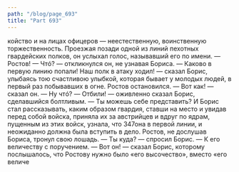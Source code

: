 ```yaml
---
path: "/blog/page_693"
title: "Part 693"
---
```


койство и на лицах офицеров — неестественную, воинственную торжественность.
Проезжая позади одной из линий пехотных гвардейских полков, он услыхал голос, называвший его по имени.
— Ростов!
— Чтó? — откликнулся он, не узнавая Бориса.
— Каково в первую линию попали! Наш полк в атаку ходил! — сказал Борис, улыбаясь тою счастливою улыбкой, которая бывает у молодых людей, в первый раз побывавших в огне.
Ростов остановился.
— Вот как! — сказал он. — Ну чтó?
— Отбили! — оживленно сказал Борис, сделавшийся болтливым. — Ты можешь себе представить?
И Борис стал рассказывать, каким образом гвардия, ставши на место и увидав перед собой войска, приняла их за австрийцев и вдруг по ядрам, пущенным из этих войск, узнала, что 347она в первой линии, и неожиданно должна была вступить в дело. Ростов, не дослушав Бориса, тронул свою лошадь.
— Ты куда? — спросил Борис.
— К его величеству с поручением.
— Вот он! — сказал Борис, которому послышалось, что Ростову нужно было «его высочество», вместо «его величе
